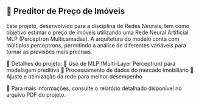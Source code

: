 ## 🏡 Preditor de Preço de Imóveis
Este projeto, desenvolvido para a disciplina de Redes Neurais, tem como objetivo estimar o preço de imóveis utilizando uma Rede Neural Artificial MLP (Perceptron Multicamadas). A arquitetura do modelo conta com múltiplos perceptrons, permitindo a análise de diferentes variáveis para tornar as previsões mais precisas.

📌 Detalhes do projeto:
🔹 Uso de MLP (Multi-Layer Perceptron) para modelagem preditiva
🔹 Processamento de dados do mercado imobiliário
🔹 Ajuste e otimização da rede para melhor desempenho

📄 Para mais informações, consulte o relatório detalhado disponível no arquivo PDF do projeto.

